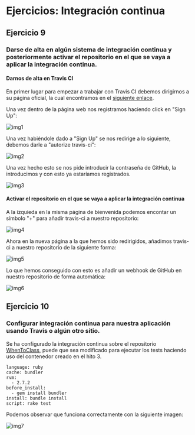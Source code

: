 # Ejercicios: Integración continua
## Ejercicio 9
### Darse de alta en algún sistema de integración continua y posteriormente activar el repositorio en el que se vaya a aplicar la integración continua.
#### Darnos de alta en Travis CI 
En primer lugar para empezar a trabajar con Travis CI debemos dirigirnos a su página oficial, la cual encontramos en el [siguiente enlace](https://travis-ci.org/).

Una vez dentro de la página web nos registramos haciendo click en "Sign Up": 

![img1](https://github.com/antoniocuadros/ejercicios-apuntes-IV/blob/master/Ejercicios/Tema_Integracion_Continua/images/9.1.png)

Una vez habiéndole dado a "Sign Up" se nos redirige a lo siguiente, debemos darle a "autorize travis-ci":

![img2](https://github.com/antoniocuadros/ejercicios-apuntes-IV/blob/master/Ejercicios/Tema_Integracion_Continua/images/9.2.png)

Una vez hecho esto se nos pide introducir la contraseña de GitHub, la introducimos y con esto ya estaríamos registrados.

![img3](https://github.com/antoniocuadros/ejercicios-apuntes-IV/blob/master/Ejercicios/Tema_Integracion_Continua/images/9.3.png)

#### Activar el repositorio en el que se vaya a aplicar la integración continua

A la izquieda en la misma página de bienvenida podemos encontar un símbolo "+" para añadir travis-ci a nuestro repositorio:

![img4](https://github.com/antoniocuadros/ejercicios-apuntes-IV/blob/master/Ejercicios/Tema_Integracion_Continua/images/9.4.png)

Ahora en la nueva página a la que hemos sido redirigidos, añadimos travis-ci a nuestro repositorio de la siguiente forma:

![img5](https://github.com/antoniocuadros/ejercicios-apuntes-IV/blob/master/Ejercicios/Tema_Integracion_Continua/images/9.5.png)

Lo que hemos conseguido con esto es añadir un webhook de GitHub en nuestro repositorio de forma automática:

![img6](https://github.com/antoniocuadros/ejercicios-apuntes-IV/blob/master/Ejercicios/Tema_Integracion_Continua/images/9.6.png)

## Ejercicio 10
### Configurar integración continua para nuestra aplicación usando Travis o algún otro sitio.
Se ha configurado la integración continua sobre el repositorio [WhenToClass](https://github.com/antoniocuadros/WhenToClass), puede que sea modificado para ejecutar los tests haciendo uso del contenedor creado en el hito 3.

```
language: ruby
cache: bundler
rvm:
  - 2.7.2
before_install:
  - gem install bundler
install: bundle install
script: rake test
```

Podemos observar que funciona correctamente con la siguiente imagen:

![img7](https://github.com/antoniocuadros/ejercicios-apuntes-IV/blob/master/Ejercicios/Tema_Integracion_Continua/images/10.1.png)